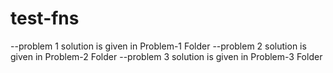 # test-fns
--problem 1 solution is given in Problem-1 Folder
--problem 2 solution is given in Problem-2 Folder
--problem 3 solution is given in Problem-3 Folder
